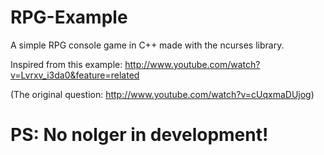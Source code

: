 RPG-Example
===========

A simple RPG console game in C++ made with the ncurses library.

Inspired from this example:
http://www.youtube.com/watch?v=Lvrxv_i3da0&feature=related

(The original question: http://www.youtube.com/watch?v=cUqxmaDUjog)

PS: No nolger in development!
=======================

